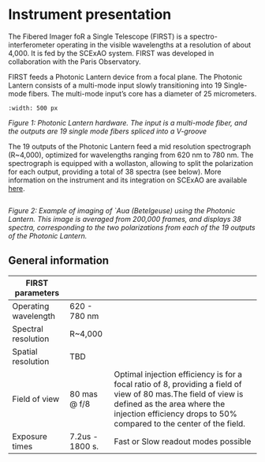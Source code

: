 # Instrument presentation

The Fibered Imager foR a Single Telescope (FIRST) is a spectro-interferometer operating in the visible wavelengths at a resolution of about 4,000. It is fed by the SCExAO system. FIRST was developed in collaboration with the Paris Observatory.

FIRST feeds a Photonic Lantern device from a focal plane. The Photonic Lantern consists of a multi-mode input slowly transitioning into 19 Single-mode fibers. The multi-mode input’s core has a diameter of 25 micrometers. 

```{image} PL_img_hardware.png
:width: 500 px
```
*Figure 1: Photonic Lantern hardware. The input is a multi-mode fiber, and the outputs are 19 single mode fibers spliced into a V-groove*


The 19 outputs of the Photonic Lantern feed a mid resolution spectrograph (R~4,000), optimized for wavelengths ranging from 620 nm to 780 nm. The spectrograph is equipped with a wollaston, allowing to split the polarization for each output, providing a total of 38 spectra (see below). More information on the instrument and its integration on SCExAO are available [here](https://arxiv.org/abs/2407.15412).

```{image} Betelgeuse_mean_img.png
```
*Figure 2: Example of imaging of `Aua (Betelgeuse) using the Photonic Lantern. This image is averaged from 200,000 frames, and displays 38 spectra, corresponding to the two polarizations from each of the 19 outputs of the Photonic Lantern.*

## General information

| FIRST parameters |  |  |
| - | - | - |
| Operating wavelength | 620 - 780 nm |  |
| Spectral resolution | R~4,000 |  |
| Spatial resolution | TBD |  |
| Field of view | 80 mas @ f/8 | Optimal injection efficiency is for a focal ratio of 8, providing a field of view of 80 mas.The field of view is defined as the area where the injection efficiency drops to 50% compared to the center of the field. |
| Exposure times | 7.2us - 1800 s. | Fast or Slow readout modes possible |